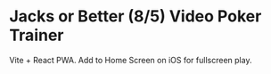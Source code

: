 # Jacks or Better (8/5) Video Poker Trainer
Vite + React PWA. Add to Home Screen on iOS for fullscreen play.
